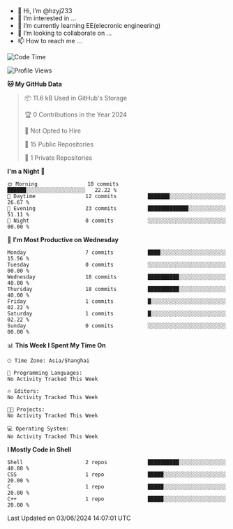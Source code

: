 - 👋 Hi, I’m @hzyj233
- 👀 I’m interested in ...
- 🌱 I’m currently learning EE(elecronic engineering)
- 💞️ I’m looking to collaborate on ...
- 📫 How to reach me ...

<!---
qazokm2580/qazokm2580 is a ✨ special ✨ repository because its `README.md` (this file) appears on your GitHub profile.
You can click the Preview link to take a look at your changes.
--->

<!--START_SECTION:waka-->
![Code Time](http://img.shields.io/badge/Code%20Time-0%20secs-blue)

![Profile Views](http://img.shields.io/badge/Profile%20Views-169-blue)

**🐱 My GitHub Data** 

> 📦 11.6 kB Used in GitHub's Storage 
 > 
> 🏆 0 Contributions in the Year 2024
 > 
> 🚫 Not Opted to Hire
 > 
> 📜 15 Public Repositories 
 > 
> 🔑 1 Private Repositories 
 > 
**I'm a Night 🦉** 

```text
🌞 Morning                10 commits          ██████░░░░░░░░░░░░░░░░░░░   22.22 % 
🌆 Daytime                12 commits          ███████░░░░░░░░░░░░░░░░░░   26.67 % 
🌃 Evening                23 commits          █████████████░░░░░░░░░░░░   51.11 % 
🌙 Night                  0 commits           ░░░░░░░░░░░░░░░░░░░░░░░░░   00.00 % 
```
📅 **I'm Most Productive on Wednesday** 

```text
Monday                   7 commits           ████░░░░░░░░░░░░░░░░░░░░░   15.56 % 
Tuesday                  0 commits           ░░░░░░░░░░░░░░░░░░░░░░░░░   00.00 % 
Wednesday                18 commits          ██████████░░░░░░░░░░░░░░░   40.00 % 
Thursday                 18 commits          ██████████░░░░░░░░░░░░░░░   40.00 % 
Friday                   1 commits           █░░░░░░░░░░░░░░░░░░░░░░░░   02.22 % 
Saturday                 1 commits           █░░░░░░░░░░░░░░░░░░░░░░░░   02.22 % 
Sunday                   0 commits           ░░░░░░░░░░░░░░░░░░░░░░░░░   00.00 % 
```


📊 **This Week I Spent My Time On** 

```text
🕑︎ Time Zone: Asia/Shanghai

💬 Programming Languages: 
No Activity Tracked This Week

🔥 Editors: 
No Activity Tracked This Week

🐱‍💻 Projects: 
No Activity Tracked This Week

💻 Operating System: 
No Activity Tracked This Week
```

**I Mostly Code in Shell** 

```text
Shell                    2 repos             ██████████░░░░░░░░░░░░░░░   40.00 % 
CSS                      1 repo              █████░░░░░░░░░░░░░░░░░░░░   20.00 % 
C                        1 repo              █████░░░░░░░░░░░░░░░░░░░░   20.00 % 
C++                      1 repo              █████░░░░░░░░░░░░░░░░░░░░   20.00 % 
```




 Last Updated on 03/06/2024 14:07:01 UTC
<!--END_SECTION:waka-->
